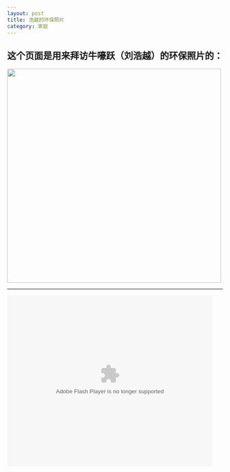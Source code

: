 ```yaml
---
layout: post
title: 浩越的环保照片	
category: 家庭
---
```

<h2>
	这个页面是用来拜访牛嚎跃（刘浩越）的环保照片的：
</h2>
<div style="margin: 0 auto;">
	<div>
		<img style="width:500px;" src="http://pic.qiantucdn.com/58pic/13/20/62/82Q58PIC6NU_1024.jpg" alt="">
	</div>
	<hr>
	<embed src="http://static.video.qq.com/TPout.swf?vid=t0306siq9ar&auto=0" allowFullScreen="true" quality="high" width="480" height="400" align="middle" allowScriptAccess="always" type="application/x-shockwave-flash"/>

</div>